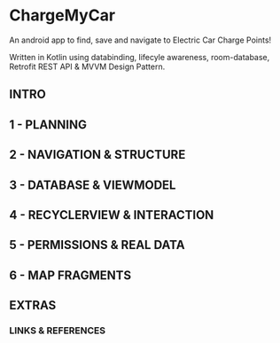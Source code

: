 # ChargeMyCar
An android app to find, save and navigate to Electric Car Charge Points!

Written in Kotlin using databinding, lifecyle awareness, room-database, Retrofit REST API & MVVM Design Pattern.

## INTRO

## 1 - PLANNING

## 2 - NAVIGATION & STRUCTURE

## 3 - DATABASE & VIEWMODEL

## 4 - RECYCLERVIEW & INTERACTION

## 5 - PERMISSIONS & REAL DATA

## 6 - MAP FRAGMENTS

## EXTRAS

### LINKS & REFERENCES
